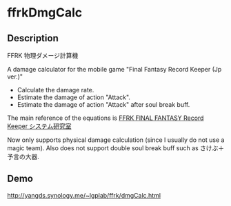 # ffrkDmgCalc

## Description
FFRK 物理ダメージ計算機

A damage calculator for the mobile game "Final Fantasy Record Keeper (Jp ver.)"
- Calculate the damage rate.
- Estimate the damage of action "Attack".
- Estimate the damage of action "Attack" after soul break buff.

The main reference of the equations is
[FFRK FINAL FANTASY Record Keeper システム研究室](http://yodaru.webcrow.jp/FFRK/damage.php)

Now only supports physical damage calculation (since I usually do not use a magic team).
Also does not support double soul break buff such as さけぶ＋予言の大器.

## Demo
http://yangds.synology.me/~lgplab/ffrk/dmgCalc.html
